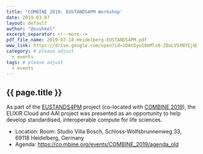 ```yaml
---
title: 'COMBINE 2019: EUSTANDS4PM Workshop'
date: 2019-03-07
layout: default
author: "@susheel"
excerpt_separator: <!--more-->
pdf_file_name: 2019-07-18-Heidelberg-EUSTANDS4PM.pdf
www_link: https://drive.google.com/open?id=1DAtDyoS9mMlv6-Z8oLV5XNYEjQDLcaae
category: # please adjust
  - events
tags: # please adjust
  - events
---
```


## {{ page.title }}

As part of the [EUSTANDS4PM](https://www.eu-stands4pm.eu/) project (co-located with [COMBINE 2019](https://co.mbine.org/events/COMBINE_2019)), the ELIXIR Cloud and AAI project was presented as an opportunity to help develop standardised, interoperable compute for life sciences.

<!--more-->

* Location: Room: Studio Villa Bosch, Schloss-Wolfsbrunnenweg 33, 69118 Heidelberg, Germany
* Agenda: https://co.mbine.org/events/COMBINE_2019/agenda_old
